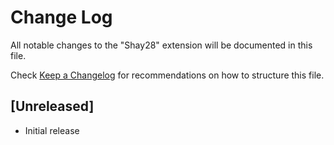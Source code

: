 # Change Log

All notable changes to the "Shay28" extension will be documented in this file.

Check [Keep a Changelog](http://keepachangelog.com/) for recommendations on how to structure this file.

## [Unreleased]

- Initial release